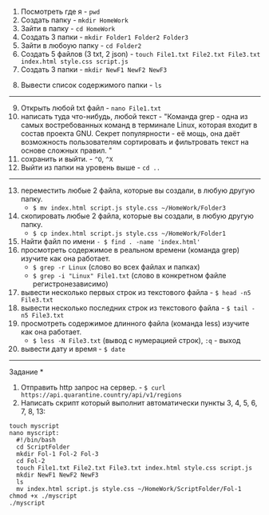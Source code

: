 1) Посмотреть где я - `pwd`
2) Создать папку - `mkdir HomeWork`
3) Зайти в папку - `cd HomeWork`
4) Создать 3 папки - `mkdir Folder1 Folder2 Folder3`
5) Зайти в любоую папку - `cd Folder2`
6) Создать 5 файлов (3 txt, 2 json) - `touch File1.txt File2.txt File3.txt index.html style.css script.js` 
7) Создать 3 папки - `mkdir NewF1 NewF2 NewF3`
8. Вывести список содержимого папки - `ls`
***
9) Открыть любой txt файл - `nano File1.txt`
10) написать туда что-нибудь, любой текст - "Команда grep - одна из самых востребованных команд в терминале Linux, которая входит в состав проекта GNU. Секрет популярности - её мощь, она даёт возможность пользователям сортировать и фильтровать текст на основе сложных правил.
"
11) сохранить и выйти. - `^O`, `^X`
12) Выйти из папки на уровень выше - `cd ..`
******
13) переместить любые 2 файла, которые вы создали, в любую другую папку. 
    - `$ mv index.html script.js style.css ~/HomeWork/Folder3` 
14) скопировать любые 2 файла, которые вы создали, в любую другую папку. 
    - `$ cp index.html script.js style.css ~/HomeWork/Folder1`
15) Найти файл по имени `- $ find . -name 'index.html'`
16) просмотреть содержимое в реальном времени (команда grep) изучите как она работает. 
    - `$ grep -r Linux` (слово во всех файлах и папках)
    - `$ grep -i "Linux" File1.txt` (слово в конкретном файле регистронезависимо)
17) вывести несколько первых строк из текстового файла - `$ head -n5 File3.txt`
18) вывести несколько последних строк из текстового файла - `$ tail -n5 File3.txt`
19) просмотреть содержимое длинного файла (команда less) изучите как она работает. 
    - `$ less -N File3.txt` (вывод с нумерацией строк), `:q` - выход
20) вывести дату и время - `$ date`
***

Задание *
1) Отправить http запрос на сервер. - `$ curl https://api.quarantine.country/api/v1/regions`
2) Написать скрипт который выполнит автоматически пункты 3, 4, 5, 6, 7, 8, 13:
```
touch myscript
nano myscript:
  #!/bin/bash
  cd ScriptFolder
  mkdir Fol-1 Fol-2 Fol-3
  cd Fol-2
  touch File1.txt File2.txt File3.txt index.html style.css script.js
  mkdir NewF1 NewF2 NewF3
  ls
  mv index.html script.js style.css ~/HomeWork/ScriptFolder/Fol-1
chmod +x ./myscript
./myscript
```


